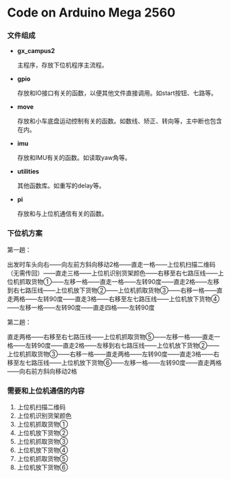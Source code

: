 # Code on Arduino Mega 2560

### 文件组成

- **gx_campus2**

  主程序，存放下位机程序主流程。

- **gpio**

  存放和IO接口有关的函数，以便其他文件直接调用。如start按钮、七路等。

- **move**

  存放和小车底盘运动控制有关的函数。如数线、矫正、转向等，主中断也包含在内。

- **imu**

  存放和IMU有关的函数。如读取yaw角等。

- **utilities**

  其他函数库。如重写的delay等。

- **pi**

  存放和与上位机通信有关的函数。

### 下位机方案

第一趟：

出发时车头向右——向左前方斜向移动2格——直走一格——上位机扫描二维码（无需传回）——直走三格——上位机识别货架颜色——右移至右七路压线——上位机抓取货物①——左移一格——直走一格——左转90度——直走2格——左移到右七路压线——上位机放下货物②——上位机抓取货物③——右移一格——直走两格——左转90度——直走3格——右移至左七路压线——上位机放下货物④——左移一格——左转90度——直走四格——左转90度

第二趟：

直走两格——右移至右七路压线——上位机抓取货物⑤——左移一格——直走一格——左转90度——直走2格——左移到右七路压线——上位机放下货物②——上位机抓取货物③——右移一格——直走两格——左转90度——直走3格——右移至左七路压线——上位机放下货物⑥——左移一格——左转90度——直走两格——向右前方斜向移动2格

### 需要和上位机通信的内容

1. 上位机扫描二维码
2. 上位机识别货架颜色
3. 上位机抓取货物①
4. 上位机放下货物②
5. 上位机抓取货物③
6. 上位机放下货物④
7. 上位机抓取货物⑤
8. 上位机放下货物⑥
